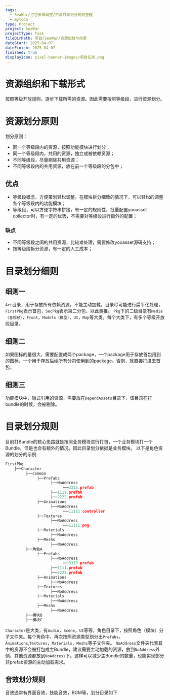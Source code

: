 ```yaml
---
tags:
  - SeaWar/打包步骤调整/资源目录划分规则整理
  - mytodo
type: Project
project: SeaWar
projectType: Task
fileDirPath: 项目/SeaWar/资源加载与热更
dateStart: 2025-04-07
dateFinish: 2025-04-07
finished: true
displayIcon: pixel-banner-images/项目任务.png
---
```

# 资源组织和下载形式
按照等级开放规则，逐步下载所需的资源。因此需要按照等级段，进行资源划分。
# 资源划分原则
划分原则：
- 同一个等级段内的资源，按照功能模块进行划分；
- 同一个等级段内，共用的资源，独立成被依赖资源；
- 不同等级段，尽量剔除共用资源；
- 不同等级段内的共用资源，放在前一个等级段的分包中；
## 优点
- 等级段概念，方便策划轻松调整。在模块拆分细致的情况下，可以轻松的调整各个等级段内的功能模块；
- 等级段，可以方便字符串拼接，有一定的规则性，批量配置yooasset collector时，有一定的优势，不需要对等级段进行额外的配置；
### 缺点
- 不同等级段之间的共用资源，比较难处理，需要修改yooasset源码支持；
- 按等级段拆分资源，有一定的人工成本；
# 目录划分细则
## 细则一
`Art`目录，用于存放所有依赖资源，不能主动加载。目录尽可能进行扁平化处理，`FirstPkg`表示首包，`SecPkg`表示第二分包，以此类推。
`Pkg`下的二级目录有`Media（音视频）`，`Front`，`Models（模型）`，`UI`，`Map`等大类。每个大类下，有多个等级开放段目录。
## 细则二
如果图标的量很大，需要配置成两个package，一个package用于存放首包用到的图标，一个用于存放后续所有分包使用到的package。否则，就直接打进去首包。
## 细则三
功能模块中，隐式引用的资源，需要放在`DependAssets`目录下，该目录在打bundle的时候，会被剔除。
# 目录划分规则
目前打Bundle的核心思路就是按照业务模块进行打包，一个业务模块打一个Bundle，但是也会有额外的情况。因此目录划分依据是业务模块。
以下是角色资源的划分的示例
```c
FirstPkg  
    ├──Character  
         ├──Common  
              ├──Prefabs  
                    ├──NoAddress  
                         ├──3333.prefab      
                    ├──1111.prefab  
                    ├──2222.prefab  
              ├──Animations  
                    ├──NoAddress  
                         ├──11111.controller      
              ├──Textures  
                    ├──NoAddress  
                         ├──11111.png      
              ├──Materials  
                    ├──NoAddress  
              ├──Meshs  
                    ├──NoAddress  
         ├──角色A  
              ├──Prefabs  
                    ├──NoAddress  
                         ├──3333.prefab      
                    ├──1111.prefab  
                    ├──2222.prefab  
              ├──Animations  
                    ├──NoAddress  
              ├──Textures  
                    ├──NoAddress  
              ├──Materials  
                    ├──NoAddress  
              ├──Meshs  
                    ├──NoAddress  
         ├──模块B  
         ├──模块C
```
`Character`是大类，有`Audio`，`Scene`，`UI`等等。角色目录下，按照角色（模块）分子文件夹。每个角色中，再次按照资源类型划分出`Prefabs`，`Animations`,`Textures`，`Materials`，`Meshs`等子文件夹。
`NoAddress`文件夹代表其中的资源不会被打包成主Bundle，建议需要主动加载的资源，放到`NoAddress`外侧，其他资源都放到`NoAddress`下。这样可以减少主Bundle的数量，也能实现部分非prefab资源的主动加载需求。
## 音效划分规则
音效通常有界面音效，技能音效，BGM等，划分目录如下






